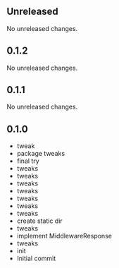 ## Unreleased

No unreleased changes.

## 0.1.2

No unreleased changes.

## 0.1.1

No unreleased changes.

## 0.1.0

- tweak
- package tweaks
- final try
- tweaks
- tweaks
- tweaks
- tweaks
- tweaks
- tweaks
- tweaks
- create static dir
- tweaks
- implement MiddlewareResponse
- tweaks
- init
- Initial commit
